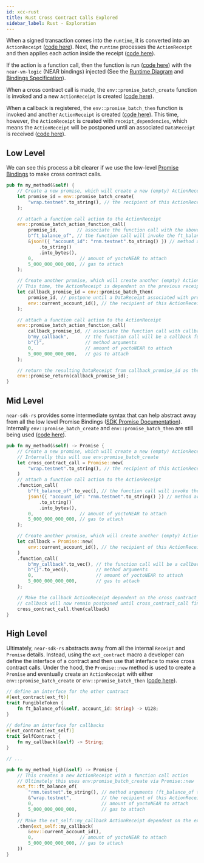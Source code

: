 ```yaml
---
id: xcc-rust
title: Rust Cross Contract Calls Explored
sidebar_label: Rust - Exploration
---
```


When a signed transaction comes into the `runtime`, it is converted into an `ActionReceipt` ([code here](https://github.com/near/nearcore/blob/2ca2684ad7cf400b5c617f62ac118aa105f16193/runtime/runtime/src/lib.rs#L1130)). Next, the `runtime` processes the `ActionReceipt` and then applies each action inside the receipt ([code here](https://github.com/near/nearcore/blob/2ca2684ad7cf400b5c617f62ac118aa105f16193/runtime/runtime/src/lib.rs#L500)).

If the action is a function call, then the function is run ([code here](https://github.com/near/nearcore/blob/2ca2684ad7cf400b5c617f62ac118aa105f16193/runtime/runtime/src/actions.rs#L136)) with the `near-vm-logic` (NEAR bindings) injected (See the [Runtime Diagram](https://nomicon.io/images/runtime_architecture.svg) and [Bindings Specification](https://nomicon.io/RuntimeSpec/Components/BindingsSpec/BindingsSpec.html)).

When a cross contract call is made, the `env::promise_batch_create` function is invoked and a new `ActionReceipt` is created ([code here](https://github.com/near/nearcore/blob/d336b3fc1b9dc2167aa2eb9a89e24e4a2a09e27d/runtime/near-vm-logic/src/logic.rs#L1205)).

When a callback is registered, the `env::promise_batch_then` function is invoked and another `ActionReceipt` is created ([code here](https://github.com/near/nearcore/blob/d336b3fc1b9dc2167aa2eb9a89e24e4a2a09e27d/runtime/near-vm-logic/src/logic.rs#L1263)). This time, however, the `ActionReceipt` is created with `receipt_dependencies`, which means the `ActionReceipt` will be postponed until an associated `DataReceipt` is received ([code here](https://github.com/near/nearcore/blob/2ca2684ad7cf400b5c617f62ac118aa105f16193/runtime/runtime/src/lib.rs#L840)).

## Low Level

We can see this process a bit clearer if we use the low-level [Promise Bindings](https://nomicon.io/RuntimeSpec/Components/BindingsSpec/PromisesAPI.html) to make cross contract calls.

```rust
pub fn my_method(&self) {
    // Create a new promise, which will create a new (empty) ActionReceipt
    let promise_id = env::promise_batch_create(
        "wrap.testnet".to_string(), // the recipient of this ActionReceipt (contract account id)
    );

    // attach a function call action to the ActionReceipt
    env::promise_batch_action_function_call(
        promise_id,       // associate the function call with the above Receipt via promise_id
        b"ft_balance_of", // the function call will invoke the ft_balance_of method on the wrap.testnet
        &json!({ "account_id": "rnm.testnet".to_string() }) // method arguments
            .to_string()
            .into_bytes(),
        0,                 // amount of yoctoNEAR to attach
        5_000_000_000_000, // gas to attach
    );

    // Create another promise, which will create another (empty) ActionReceipt.
    // This time, the ActionReceipt is dependent on the previous receipt
    let callback_promise_id = env::promise_batch_then(
        promise_id, // postpone until a DataReceipt associated with promise_id is received
        env::current_account_id(), // the recipient of this ActionReceipt (&self)
    );

    // attach a function call action to the ActionReceipt
    env::promise_batch_action_function_call(
        callback_promise_id, // associate the function call with callback_promise_id
        b"my_callback",      // the function call will be a callback function
        b"{}",               // method arguments
        0,                   // amount of yoctoNEAR to attach
        5_000_000_000_000,   // gas to attach
    );

    // return the resulting DataReceipt from callback_promise_id as the result of this function
    env::promise_return(callback_promise_id);
}
```

## Mid Level

`near-sdk-rs` provides some intermediate syntax that can help abstract away from all the low level Promise Bindings ([SDK Promise Documentation](https://docs.rs/near-sdk/latest/near_sdk/struct.Promise.html)). Internally `env::promise_batch_create` and `env::promise_batch_then` are still being used ([code here](https://github.com/near/near-sdk-rs/blob/0507deb84da77d83833a4db2563b76e8fe5d0b12/near-sdk/src/promise.rs#L112)).

```rust
pub fn my_method(&self) -> Promise {
    // Create a new promise, which will create a new (empty) ActionReceipt
    // Internally this will use env:promise_batch_create
    let cross_contract_call = Promise::new(
        "wrap.testnet".to_string(), // the recipient of this ActionReceipt (contract account id)
    )
    // attach a function call action to the ActionReceipt
    .function_call(
        b"ft_balance_of".to_vec(), // the function call will invoke the ft_balance_of method on the wrap.testnet
        json!({ "account_id": "rnm.testnet".to_string() }) // method arguments
            .to_string()
            .into_bytes(),
        0,                 // amount of yoctoNEAR to attach
        5_000_000_000_000, // gas to attach
    );

    // Create another promise, which will create another (empty) ActionReceipt.
    let callback = Promise::new(
        env::current_account_id(), // the recipient of this ActionReceipt (&self)
    )
    .function_call(
        b"my_callback".to_vec(), // the function call will be a callback function
        b"{}".to_vec(),          // method arguments
        0,                       // amount of yoctoNEAR to attach
        5_000_000_000_000,       // gas to attach
    );

    // Make the callback ActionReceipt dependent on the cross_contract_call ActionReceipt
    // callback will now remain postponed until cross_contract_call finishes
    cross_contract_call.then(callback)
}
```

## High Level

Ultimately, `near-sdk-rs` abstracts away from all the internal `Receipt` and `Promise` details. Instead, using the `ext_contract` macro a developer can define the interface of a contract and then use that interface to make cross contract calls. Under the hood, the `Promise::new` method is used to create a `Promise` and eventually create an `ActionReceipt` with either `env::promise_batch_create` or `env::promise_batch_then` ([code here](https://github.com/near/near-sdk-rs/blob/9d99077c6acfde68c06845f2a1eb2b5ed7983401/near-sdk-core/src/code_generator/trait_item_method_info.rs#L21)).

```rust
// define an interface for the other contract
#[ext_contract(ext_ft)]
trait FungibleToken {
    fn ft_balance_of(&self, account_id: String) -> U128;
}

// define an interface for callbacks
#[ext_contract(ext_self)]
trait SelfContract {
    fn my_callback(&self) -> String;
}

// ...

pub fn my_method_high(&self) -> Promise {
    // This creates a new ActionReceipt with a function call action
    // Ultimately this uses env:promise_batch_create via Promise::new
    ext_ft::ft_balance_of(
        "rnm.testnet".to_string(), // method arguments (ft_balance_of takes an account id)
        &"wrap.testnet",           // the recipient of this ActionReceipt (contract account id)
        0,                         // amount of yoctoNEAR to attach
        5_000_000_000_000,         // gas to attach
    )
    // Make the ext_self::my_callback ActionReceipt dependent on the ext_ft::ft_balance_of ActionReceipt
    .then(ext_self::my_callback(
        &env::current_account_id(),
        0,                 // amount of yoctoNEAR to attach
        5_000_000_000_000, // gas to attach
    ))
}
```
